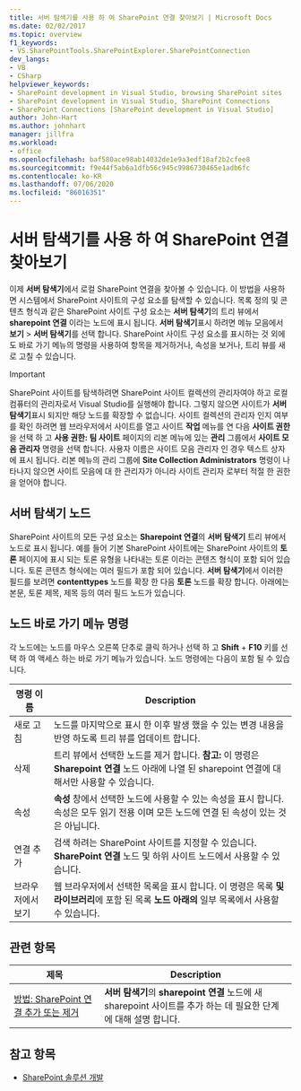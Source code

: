 ```yaml
---
title: 서버 탐색기를 사용 하 여 SharePoint 연결 찾아보기 | Microsoft Docs
ms.date: 02/02/2017
ms.topic: overview
f1_keywords:
- VS.SharePointTools.SharePointExplorer.SharePointConnection
dev_langs:
- VB
- CSharp
helpviewer_keywords:
- SharePoint development in Visual Studio, browsing SharePoint sites
- SharePoint development in Visual Studio, SharePoint Connections
- SharePoint Connections [SharePoint development in Visual Studio]
author: John-Hart
ms.author: johnhart
manager: jillfra
ms.workload:
- office
ms.openlocfilehash: baf580ace98ab14032de1e9a3edf18af2b2cfee8
ms.sourcegitcommit: f9e44f5ab6a1dfb56c945c9986730465e1adb6fc
ms.contentlocale: ko-KR
ms.lasthandoff: 07/06/2020
ms.locfileid: "86016351"
---
```

# <a name="browse-sharepoint-connections-by-using-server-explorer"></a>서버 탐색기를 사용 하 여 SharePoint 연결 찾아보기
  이제 **서버 탐색기**에서 로컬 SharePoint 연결을 찾아볼 수 있습니다. 이 방법을 사용하면 시스템에서 SharePoint 사이트의 구성 요소를 탐색할 수 있습니다. 목록 정의 및 콘텐츠 형식과 같은 SharePoint 사이트 구성 요소는 **서버 탐색기**의 트리 뷰에서 **sharepoint 연결** 이라는 노드에 표시 됩니다. **서버 탐색기**표시 하려면 메뉴 모음에서 **보기**  >  **서버 탐색기**를 선택 합니다. SharePoint 사이트 구성 요소를 표시하는 것 외에도 바로 가기 메뉴의 명령을 사용하여 항목을 제거하거나, 속성을 보거나, 트리 뷰를 새로 고칠 수 있습니다.

> [!IMPORTANT]
> SharePoint 사이트를 탐색하려면 SharePoint 사이트 컬렉션의 관리자여야 하고 로컬 컴퓨터의 관리자로서 Visual Studio를 실행해야 합니다. 그렇지 않으면 사이트가 **서버 탐색기**표시 되지만 해당 노드를 확장할 수 없습니다. 사이트 컬렉션의 관리자 인지 여부를 확인 하려면 웹 브라우저에서 사이트를 열고 사이트 **작업** 메뉴를 연 다음 **사이트 권한**을 선택 하 고 **사용 권한: 팀 사이트** 페이지의 리본 메뉴에 있는 **관리** 그룹에서 **사이트 모음 관리자** 명령을 선택 합니다. 사용자 이름은 사이트 모음 관리자 인 경우 텍스트 상자에 표시 됩니다. 리본 메뉴의 관리 그룹에 **Site Collection Administrators** 명령이 나타나지 않으면 사이트 모음에 대 한 관리자가 아니라 사이트 관리자 로부터 적절 한 권한을 얻어야 합니다.

## <a name="server-explorer-nodes"></a>서버 탐색기 노드
 SharePoint 사이트의 모든 구성 요소는 **Sharepoint 연결**의 **서버 탐색기** 트리 뷰에서 노드로 표시 됩니다. 예를 들어 기본 SharePoint 사이트에는 SharePoint 사이트의 **토론** 페이지에 표시 되는 토론 유형을 나타내는 토론 이라는 콘텐츠 형식이 포함 되어 있습니다. 토론 콘텐츠 형식에는 여러 필드가 포함 되어 있습니다. **서버 탐색기**에서 이러한 필드를 보려면 **contenttypes** 노드를 확장 한 다음 **토론** 노드를 확장 합니다. 아래에는 본문, 토론 제목, 제목 등의 여러 필드 노드가 있습니다.

## <a name="node-shortcut-menu-commands"></a>노드 바로 가기 메뉴 명령
 각 노드에는 노드를 마우스 오른쪽 단추로 클릭 하거나 선택 하 고 **Shift** + **F10** 키를 선택 하 여 액세스 하는 바로 가기 메뉴가 있습니다. 노드 명령에는 다음이 포함 될 수 있습니다.

|명령 이름|Description|
|------------------|-----------------|
|새로 고침|노드를 마지막으로 표시 한 이후 발생 했을 수 있는 변경 내용을 반영 하도록 트리 뷰를 업데이트 합니다.|
|삭제|트리 뷰에서 선택한 노드를 제거 합니다. **참고:**  이 명령은 **Sharepoint 연결** 노드 아래에 나열 된 sharepoint 연결에 대해서만 사용할 수 있습니다.|
|속성|**속성** 창에서 선택한 노드에 사용할 수 있는 속성을 표시 합니다. 속성은 모두 읽기 전용 이며 모든 노드에 연결 된 속성이 있는 것은 아닙니다.|
|연결 추가|검색 하려는 SharePoint 사이트를 지정할 수 있습니다. **SharePoint 연결** 노드 및 하위 사이트 노드에서 사용할 수 있습니다.|
|브라우저에서 보기|웹 브라우저에서 선택한 목록을 표시 합니다. 이 명령은 목록 **및 라이브러리**에 포함 된 목록 **노드 아래의** 일부 목록에서 사용할 수 있습니다.|

## <a name="related-topics"></a>관련 항목

|제목|Description|
|-----------|-----------------|
|[방법: SharePoint 연결 추가 또는 제거](../sharepoint/how-to-add-or-remove-sharepoint-connections.md)|**서버 탐색기**의 **sharepoint 연결** 노드에 새 sharepoint 사이트를 추가 하는 데 필요한 단계에 대해 설명 합니다.|

## <a name="see-also"></a>참고 항목
- [SharePoint 솔루션 개발](../sharepoint/developing-sharepoint-solutions.md)
